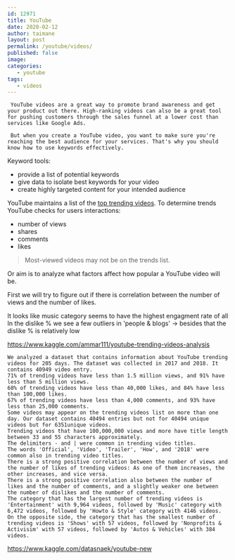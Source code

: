 ```yaml
---
id: 12971
title: YouTube
date: 2020-02-12
author: taimane
layout: post
permalink: /youtube/videos/
published: false
image: 
categories: 
   - youtube
tags:
   - videos
---
```



     YouTube videos are a great way to promote brand awareness and get your product out there. High-ranking videos can also be a great tool for pushing customers through the sales funnel at a lower cost than services like Google Ads.

     But when you create a YouTube video, you want to make sure you're reaching the best audience for your services. That's why you should know how to use keywords effectively.


Keyword tools:

* provide a list of potential keywords
* give data to isolate best keywords for your video 
* create highly targeted content for your intended audience 


YouTube maintains a list of the [top trending videos](https://www.youtube.com/feed/trending). 
To determine trends YouTube checks for users interactions:

* number of views
* shares
* comments
* likes

> Most-viewed videos may not be on the trends list.

Or aim is to analyze what factors affect how popular a YouTube video will be.

First we will try to figure out if there is correlation between the number of views and the number of likes.

It looks like music category seems to have the highest engagment rate of all In the dislike % we see a few outliers in 'people & blogs' -> besides that the dislike % is relatively low


https://www.kaggle.com/ammar111/youtube-trending-videos-analysis



    We analyzed a dataset that contains information about YouTube trending videos for 205 days. The dataset was collected in 2017 and 2018. It contains 40949 video entry.
    71% of trending videos have less than 1.5 million views, and 91% have less than 5 million views.
    68% of trending videos have less than 40,000 likes, and 84% have less than 100,000 likes.
    67% of trending videos have less than 4,000 comments, and 93% have less than 25,000 comments.
    Some videos may appear on the trending videos list on more than one day. Our dataset contains 40494 entries but not for 40494 unique videos but for 6351unique videos.
    Trending videos that have 100,000,000 views and more have title length between 33 and 55 characters approximately.
    The delimiters - and | were common in trending video titles.
    The words 'Official', 'Video', 'Trailer', 'How', and '2018' were common also in trending video titles.
    There is a strong positive correlation between the number of views and the number of likes of trending videos: As one of them increases, the other increases, and vice versa.
    There is a strong positive correlation also between the number of likes and the number of comments, and a slightly weaker one between the number of dislikes and the number of comments.
    The category that has the largest number of trending videos is 'Entertainment' with 9,964 videos, followed by 'Music' category with 6,472 videos, followed by 'Howto & Style' category with 4146 videos.
    On the opposite side, the category that has the smallest number of trending videos is 'Shows' with 57 videos, followed by 'Nonprofits & Activisim' with 57 videos, followed by 'Autos & Vehicles' with 384 videos.


https://www.kaggle.com/datasnaek/youtube-new